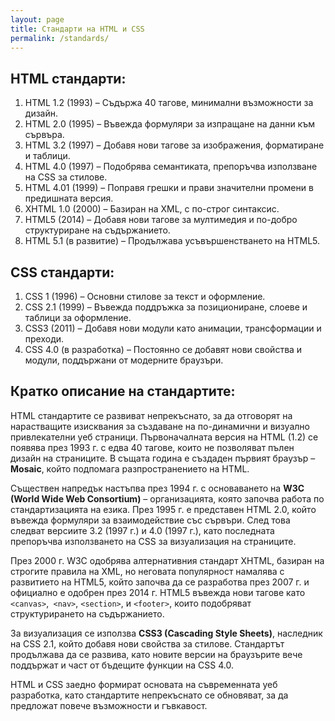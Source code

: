 ```yaml
---
layout: page
title: Стандарти на HTML и CSS
permalink: /standards/
---
```


## HTML стандарти:

1. HTML 1.2 (1993) – Съдържа 40 тагове, минимални възможности за дизайн.
2. HTML 2.0 (1995) – Въвежда формуляри за изпращане на данни към сървъра.
3. HTML 3.2 (1997) – Добавя нови тагове за изображения, форматиране и таблици.
4. HTML 4.0 (1997) – Подобрява семантиката, препоръчва използване на CSS за стилове.
5. HTML 4.01 (1999) – Поправя грешки и прави значителни промени в предишната версия.
6. XHTML 1.0 (2000) – Базиран на XML, с по-строг синтаксис.
7. HTML5 (2014) – Добавя нови тагове за мултимедия и по-добро структуриране на съдържанието.
8. HTML 5.1 (в развитие) – Продължава усъвършенстването на HTML5.


## CSS стандарти:

1. CSS 1 (1996) – Основни стилове за текст и оформление.
2. CSS 2.1 (1999) – Въвежда поддръжка за позициониране, слоеве и таблици за оформление.
3. CSS3 (2011) – Добавя нови модули като анимации, трансформации и преходи.
4. CSS 4.0 (в разработка) – Постоянно се добавят нови свойства и модули, поддържани от модерните браузъри.


## Кратко описание на стандартите:
HTML стандартите се развиват непрекъснато, за да отговорят на нарастващите изисквания за създаване на по-динамични и визуално привлекателни уеб страници. Първоначалната версия на HTML (1.2) се появява през 1993 г. с едва 40 тагове, които не позволяват пълен дизайн на страниците. В същата година е създаден първият браузър – **Mosaic**, който подпомага разпространението на HTML.

Съществен напредък настъпва през 1994 г. с основаването на **W3C (World Wide Web Consortium)** – организацията, която започва работа по стандартизацията на езика. През 1995 г. е представен HTML 2.0, който въвежда формуляри за взаимодействие със сървъри. След това следват версиите 3.2 (1997 г.) и 4.0 (1997 г.), като последната препоръчва използването на CSS за визуализация на страниците.

През 2000 г. W3C одобрява алтернативния стандарт XHTML, базиран на строгите правила на XML, но неговата популярност намалява с развитието на HTML5, който започва да се разработва през 2007 г. и официално е одобрен през 2014 г. HTML5 въвежда нови тагове като `<canvas>`,` <nav>`, `<section>`, и `<footer>`, които подобряват структурирането на съдържанието.

За визуализация се използва **CSS3 (Cascading Style Sheets)**, наследник на CSS 2.1, който добавя нови свойства за стилове. Стандартът продължава да се развива, като новите версии на браузърите вече поддържат и част от бъдещите функции на CSS 4.0.

HTML и CSS заедно формират основата на съвременната уеб разработка, като стандартите непрекъснато се обновяват, за да предложат повече възможности и гъвкавост.